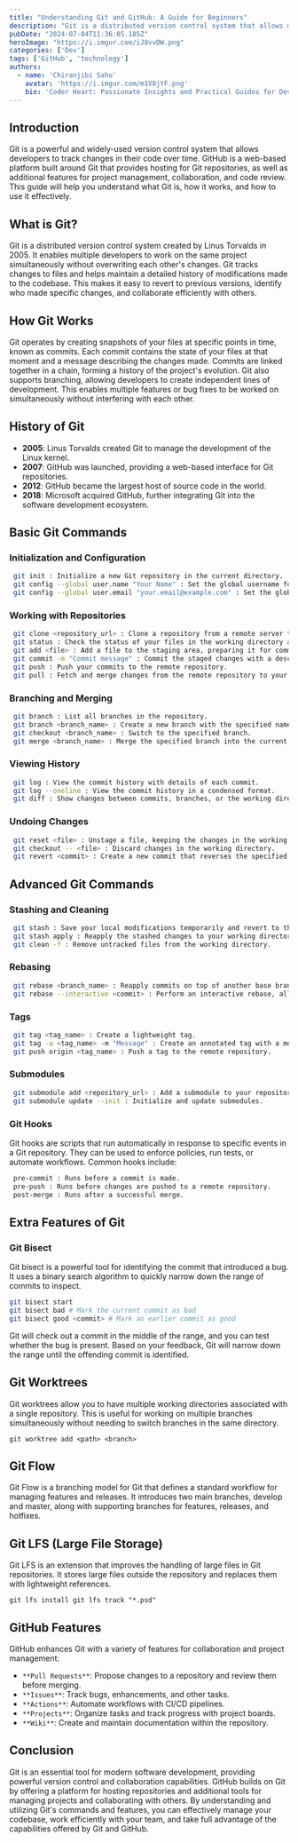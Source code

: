 ```yaml
---
title: "Understanding Git and GitHub: A Guide for Beginners"
description: "Git is a distributed version control system that allows multiple people to work on a project simultaneously without overwriting each other's changes."
pubDate: "2024-07-04T11:36:05.185Z"
heroImage: "https://i.imgur.com/iJ8vvDW.png"
categories: ['Dev']
tags: ['GitHub', 'technology']
authors:
  - name: 'Chiranjibi Sahu'
    avatar: 'https://i.imgur.com/m1V8jYF.png'
    bio: 'Coder Heart: Passionate Insights and Practical Guides for Developers'
---
```


## Introduction

Git is a powerful and widely-used version control system that allows developers to track changes in their code over time. GitHub is a web-based platform built around Git that provides hosting for Git repositories, as well as additional features for project management, collaboration, and code review. This guide will help you understand what Git is, how it works, and how to use it effectively.

## What is Git?

Git is a distributed version control system created by Linus Torvalds in 2005. It enables multiple developers to work on the same project simultaneously without overwriting each other's changes. Git tracks changes to files and helps maintain a detailed history of modifications made to the codebase. This makes it easy to revert to previous versions, identify who made specific changes, and collaborate efficiently with others.

## How Git Works

Git operates by creating snapshots of your files at specific points in time, known as commits. Each commit contains the state of your files at that moment and a message describing the changes made. Commits are linked together in a chain, forming a history of the project's evolution. Git also supports branching, allowing developers to create independent lines of development. This enables multiple features or bug fixes to be worked on simultaneously without interfering with each other.

## History of Git

- **2005**: Linus Torvalds created Git to manage the development of the Linux kernel.
- **2007**: GitHub was launched, providing a web-based interface for Git repositories.
- **2012**: GitHub became the largest host of source code in the world.
- **2018**: Microsoft acquired GitHub, further integrating Git into the software development ecosystem.

## Basic Git Commands

### Initialization and Configuration
```bash
 git init : Initialize a new Git repository in the current directory.
 git config --global user.name "Your Name" : Set the global username for all your commits.
 git config --global user.email "your.email@example.com" : Set the global email address for all your commits.
```

### Working with Repositories
```bash
 git clone <repository_url> : Clone a repository from a remote server to your local machine.
 git status : Check the status of your files in the working directory and see which changes are staged for commit.
 git add <file> : Add a file to the staging area, preparing it for commit.
 git commit -m "Commit message" : Commit the staged changes with a descriptive message.
 git push : Push your commits to the remote repository.
 git pull : Fetch and merge changes from the remote repository to your local branch.
```
### Branching and Merging
```bash
 git branch : List all branches in the repository.
 git branch <branch_name> : Create a new branch with the specified name.
 git checkout <branch_name> : Switch to the specified branch.
 git merge <branch_name> : Merge the specified branch into the current branch.
```

### Viewing History
```bash
 git log : View the commit history with details of each commit.
 git log --oneline : View the commit history in a condensed format.
 git diff : Show changes between commits, branches, or the working directory.
```

### Undoing Changes
```bash
 git reset <file> : Unstage a file, keeping the changes in the working directory.
 git checkout -- <file> : Discard changes in the working directory.
 git revert <commit> : Create a new commit that reverses the specified commit.
```

## Advanced Git Commands

### Stashing and Cleaning
```bash
 git stash : Save your local modifications temporarily and revert to the latest commit.
 git stash apply : Reapply the stashed changes to your working directory.
 git clean -f : Remove untracked files from the working directory.
```

### Rebasing
```bash
 git rebase <branch_name> : Reapply commits on top of another base branch, creating a linear history.
 git rebase --interactive <commit> : Perform an interactive rebase, allowing you to edit, squash, or reorder commits.
```

### Tags
```bash
 git tag <tag_name> : Create a lightweight tag.
 git tag -a <tag_name> -m "Message" : Create an annotated tag with a message.
 git push origin <tag_name> : Push a tag to the remote repository.
```

### Submodules
```bash
 git submodule add <repository_url> : Add a submodule to your repository.
 git submodule update --init : Initialize and update submodules.
```

### Git Hooks

Git hooks are scripts that run automatically in response to specific events in a Git repository. They can be used to enforce policies, run tests, or automate workflows. Common hooks include:
```bash
 pre-commit : Runs before a commit is made.
 pre-push : Runs before changes are pushed to a remote repository.
 post-merge : Runs after a successful merge.
```

## Extra Features of Git

### Git Bisect

Git bisect is a powerful tool for identifying the commit that introduced a bug. It uses a binary search algorithm to quickly narrow down the range of commits to inspect.

```bash
git bisect start
git bisect bad # Mark the current commit as bad
git bisect good <commit> # Mark an earlier commit as good
```
Git will check out a commit in the middle of the range, and you can test whether the bug is present. Based on your feedback, Git will narrow down the range until the offending commit is identified.

## Git Worktrees

Git worktrees allow you to have multiple working directories associated with a single repository. This is useful for working on multiple branches simultaneously without needing to switch branches in the same directory.

`git worktree add <path> <branch>`

## Git Flow

Git Flow is a branching model for Git that defines a standard workflow for managing features and releases. It introduces two main branches, develop and master, along with supporting branches for features, releases, and hotfixes.

## Git LFS (Large File Storage)

Git LFS is an extension that improves the handling of large files in Git repositories. It stores large files outside the repository and replaces them with lightweight references.

`git lfs install git lfs track "*.psd"`

## GitHub Features

GitHub enhances Git with a variety of features for collaboration and project management:

- `**Pull Requests**`: Propose changes to a repository and review them before merging.
- `**Issues**`: Track bugs, enhancements, and other tasks.
- `**Actions**`: Automate workflows with CI/CD pipelines.
- `**Projects**`: Organize tasks and track progress with project boards.
- `**Wiki**`: Create and maintain documentation within the repository.

## Conclusion

Git is an essential tool for modern software development, providing powerful version control and collaboration capabilities. GitHub builds on Git by offering a platform for hosting repositories and additional tools for managing projects and collaborating with others. By understanding and utilizing Git's commands and features, you can effectively manage your codebase, work efficiently with your team, and take full advantage of the capabilities offered by Git and GitHub.

